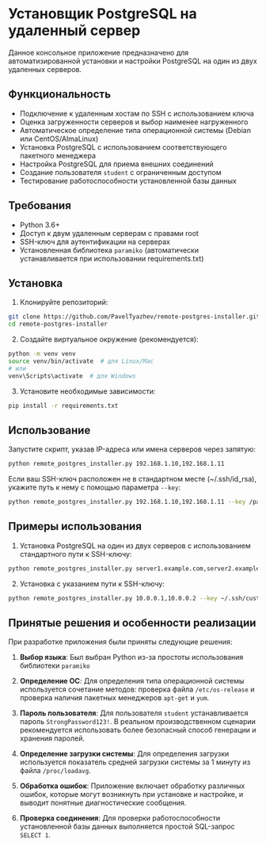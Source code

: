 # Установщик PostgreSQL на удаленный сервер

Данное консольное приложение предназначено для автоматизированной установки и настройки PostgreSQL на один из двух удаленных серверов.

## Функциональность

- Подключение к удаленным хостам по SSH с использованием ключа
- Оценка загруженности серверов и выбор наименее нагруженного
- Автоматическое определение типа операционной системы (Debian или CentOS/AlmaLinux)
- Установка PostgreSQL с использованием соответствующего пакетного менеджера
- Настройка PostgreSQL для приема внешних соединений
- Создание пользователя `student` с ограниченным доступом
- Тестирование работоспособности установленной базы данных

## Требования

- Python 3.6+
- Доступ к двум удаленным серверам с правами root
- SSH-ключ для аутентификации на серверах
- Установленная библиотека `paramiko` (автоматически устанавливается при использовании requirements.txt)

## Установка

1. Клонируйте репозиторий:
```bash
git clone https://github.com/PavelTyazhev/remote-postgres-installer.git
cd remote-postgres-installer
```

2. Создайте виртуальное окружение (рекомендуется):
```bash
python -m venv venv
source venv/bin/activate  # для Linux/Mac
# или
venv\Scripts\activate  # для Windows
```

3. Установите необходимые зависимости:
```bash
pip install -r requirements.txt
```

## Использование

Запустите скрипт, указав IP-адреса или имена серверов через запятую:

```bash
python remote_postgres_installer.py 192.168.1.10,192.168.1.11
```

Если ваш SSH-ключ расположен не в стандартном месте (~/.ssh/id_rsa), укажите путь к нему с помощью параметра `--key`:

```bash
python remote_postgres_installer.py 192.168.1.10,192.168.1.11 --key /path/to/your/ssh/key
```

## Примеры использования

1. Установка PostgreSQL на один из двух серверов с использованием стандартного пути к SSH-ключу:
```bash
python remote_postgres_installer.py server1.example.com,server2.example.com
```

2. Установка с указанием пути к SSH-ключу:
```bash
python remote_postgres_installer.py 10.0.0.1,10.0.0.2 --key ~/.ssh/custom_key
```

## Принятые решения и особенности реализации

При разработке приложения были приняты следующие решения:

1. **Выбор языка**: Был выбран Python из-за простоты использования библиотеки `paramiko`

2. **Определение ОС**: Для определения типа операционной системы используется сочетание методов: проверка файла `/etc/os-release` и проверка наличия пакетных менеджеров `apt-get` и `yum`.

3. **Пароль пользователя**: Для пользователя `student` устанавливается пароль `StrongPassword123!`. В реальном производственном сценарии рекомендуется использовать более безопасный способ генерации и хранения паролей.

4. **Определение загрузки системы**: Для определения загрузки используется показатель средней загрузки системы за 1 минуту из файла `/proc/loadavg`.

5. **Обработка ошибок**: Приложение включает обработку различных ошибок, которые могут возникнуть при установке и настройке, и выводит понятные диагностические сообщения.

6. **Проверка соединения**: Для проверки работоспособности установленной базы данных выполняется простой SQL-запрос `SELECT 1`.
